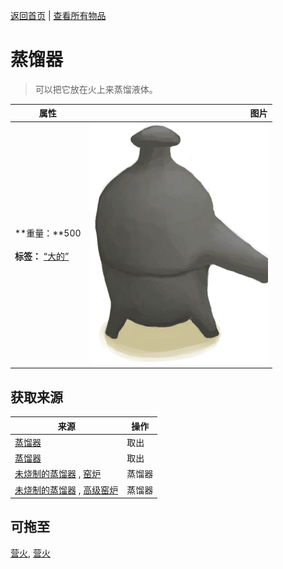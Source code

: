 [返回首页](index.md)   |  [查看所有物品](object.md)
# 蒸馏器  
> 可以把它放在火上来蒸馏液体。  
  
  属性  |   图片   
 ----  |  ----:   
 **重量：**500<br><br>**标签：**	[“大的”](tag_Large.md)  |  ![](Sprite/Alembic.png)   
  
## 获取来源  
来源  |  操作  
----  |  ----  
[蒸馏器](AlembicOff.md)  |  取出  
[蒸馏器](AlembicOn.md)  |  取出  
[未烧制的蒸馏器](AlembicUnfired.md) , [窑炉](Kiln.md)  |  蒸馏器  
[未烧制的蒸馏器](AlembicUnfired.md) , [高级窑炉](KilnAdvanced.md)  |  蒸馏器  
## 可拖至  
[营火](Campfire.md), [营火](CampfireExtinguished.md)  
